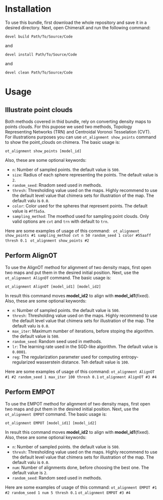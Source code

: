 # Installation 
To use this bundle, first download the whole repository and save it in a desired directory. Next, open ChimeraX and run the following command:
```
devel build Path/To/Source/Code
```
and
```
devel install Path/To/Source/Code
```
and
```
devel clean Path/To/Source/Code
```

# Usage
## Illustrate point clouds 
Both methods covered in thid bundle, rely on converting density maps to points clouds. For this pupose we used two methods, Topology Representing Networks (TRN) and Centroidal Voronoi Tesselation (CVT). For illustrations purposes you can use ```ot_alignment show_points``` command to show the point_clouds on chimera. The basic usage is:
```
ot_alignment show_points [model_id]
```
Also, these are some optional keywords:
* `n`: Number of sampled points. the default value is `500`.
* `size`: Radius of each sphere representing the points. The default value is `2`.
* `random_seed`: Rnadom seed used in methods.
* `thresh`: Thresholding value used on the maps. Highly recommend to use the default level value that chimera sets for illustration of the map. The default valu is `0.0`.
* `color`: Color used for the spheres that represent points. The default value is `#ff5a5a`.
* `sampling_method`: The moethod used for sampling point clouds. Only valid options are `cvt` and `trn` with default to `trn`.

Here are some examples of usage of this command:
``` ot_alignment show_points #1 sampling_method cvt n 50 random_seed 1 color #55aaff thresh 0.1```
``` ot_alignment show_points #2```

## Perform AlignOT
To use the AlignOT method for alignment of two density maps, first open two maps and put them in the desired initial position. Next, use the `ot_alignment AlignOT` command. The basic usage is:
```
ot_alignment AlignOT [model_id1] [model_id2]
```
In result this command moves **model_id2** to align with **model_id1**(fixed). Also, these are some optional keywords:
* `n`: Number of sampled points. the default value is `500`.
* `thresh`: Thresholding value used on the maps. Highly recommend to use the default level value that chimera sets for illustration of the map. The default valu is `0.0`.
* `max_iter`: Maximum number of iterations, before stoping the algorithm. the default value is `500`.
* `random_seed`: Random seed used in methods.
* `lr`: The learning rate used in the SGD-like algorithm. The default value is `0.0001`.
* `reg`: The regularization parameter used for computing entropy-regularized wasserstein distance. Teh default value is `100`.

Here are some examples of usage of this command:
```ot_alignment AlignOT #1 #2 random_seed 1 max_iter 100 thresh 0.1```
```ot_alignment AlignOT #3 #4```

## Perform EMPOT
To use the EMPOT method for alignment of two density maps, first open two maps and put them in the desired initial position. Next, use the `ot_alignment EMPOT` command. The basic usage is:
```
ot_alignment EMPOT [model_id1] [model_id2]
```
In result this command moves **model_id2** to align with **model_id1**(fixed). Also, these are some optional keywords:
* `n`: Number of sampled points. the default value is `500`.
* `thresh`: Thresholding value used on the maps. Highly recommend to use the default level value that chimera sets for illustration of the map. The default valu is `0.0`.
* `num`: Number of alignments done, before choosing the best one. The default value is `2`.
* `random_seed`: Random seed used in methods.

Here are some examples of usage of this command:
```ot_alignment EMPOT #1 #2 random_seed 1 num 5 thresh 0.1```
```ot_alignment EMPOT #3 #4```
